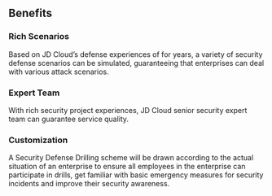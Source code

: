 ## Benefits

### Rich Scenarios

  Based on JD Cloud’s defense experiences of for years, a variety of security defense scenarios can be simulated, guaranteeing that enterprises can deal with various attack scenarios.

### Expert Team

  With rich security project experiences, JD Cloud senior security expert team can guarantee service quality.

### Customization

  A Security Defense Drilling scheme will be drawn according to the actual situation of an enterprise to ensure all employees in the enterprise can participate in drills, get familiar with basic emergency measures for security incidents and improve their security awareness.


